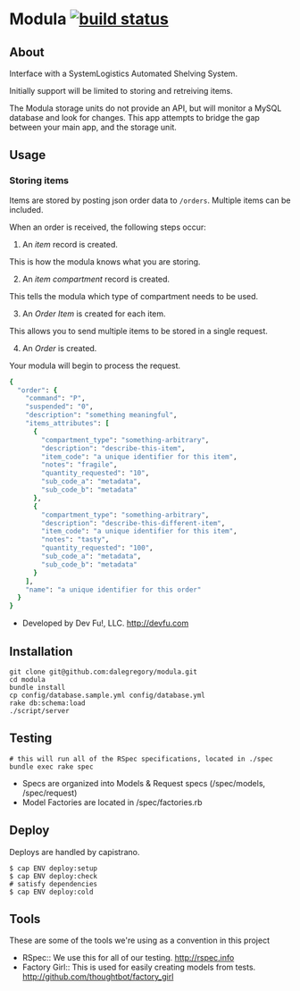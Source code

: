 Modula [![build status][status-image]][ci]
==========================================

About
-----
Interface with a SystemLogistics Automated Shelving System.

Initially support will be limited to storing and retreiving items.

The Modula storage units do not provide an API, but will monitor a MySQL database and look for changes. This app attempts to bridge the gap between your main app, and the storage unit.

Usage
-----

### Storing items

Items are stored by posting json order data to `/orders`. Multiple items can be included.

When an order is received, the following steps occur:

1. An *item* record is created.

  This is how the modula knows what you are storing.

2. An *item compartment* record is created.

  This tells the modula which type of compartment needs to be used.

3. An *Order Item* is created for each item.

  This allows you to send multiple items to be stored in a single request.

4. An *Order* is created.

  Your modula will begin to process the request.

```ruby
{
  "order": {
    "command": "P",
    "suspended": "0",
    "description": "something meaningful",
    "items_attributes": [
      {
        "compartment_type": "something-arbitrary",
        "description": "describe-this-item",
        "item_code": "a unique identifier for this item",
        "notes": "fragile",
        "quantity_requested": "10",
        "sub_code_a": "metadata",
        "sub_code_b": "metadata"
      },
      {
        "compartment_type": "something-arbitrary",
        "description": "describe-this-different-item",
        "item_code": "a unique identifier for this item",
        "notes": "tasty",
        "quantity_requested": "100",
        "sub_code_a": "metadata",
        "sub_code_b": "metadata"
      }
    ],
    "name": "a unique identifier for this order"
  }
}
```


* Developed by Dev Fu!, LLC.  http://devfu.com

Installation
------------

    git clone git@github.com:dalegregory/modula.git
    cd modula
    bundle install
    cp config/database.sample.yml config/database.yml
    rake db:schema:load
    ./script/server

Testing
-------

    # this will run all of the RSpec specifications, located in ./spec
    bundle exec rake spec

* Specs are organized into Models & Request specs (/spec/models, /spec/request)
* Model Factories are located in /spec/factories.rb

Deploy
------

Deploys are handled by capistrano.

    $ cap ENV deploy:setup
    $ cap ENV deploy:check
    # satisfy dependencies
    $ cap ENV deploy:cold

Tools
-----

These are some of the tools we're using as a convention in this project

- RSpec:: We use this for all of our testing. http://rspec.info
- Factory Girl:: This is used for easily creating models from tests. http://github.com/thoughtbot/factory_girl

<!-- links -->
[ci]: http://travis-ci.org/devfu/modula "build status"

<!-- images -->
[status-image]: https://secure.travis-ci.org/devfu/modula.png?branch=master
